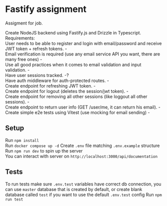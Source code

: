 # Fastify assignment
Assigment for job.

Create NodeJS backend using Fastify.js and Drizzle in Typescript.  
Requirements:  
User needs to be able to register and login with email/password and receive JWT token + refresh tokens. -  
Email verification is required (use any email service API you want, there are many free ones) -  
Use all good practices when it comes to email validation and input validation. -  
Have user sessions tracked. -?  
Have auth middleware for auth-protected routes. -  
Create endpoint for refreshing JWT token. -  
Create endpoint for logout (deletes the session/jwt token). -  
Create endpoint for removing all other sessions (like loggout all other sessions). -  
Create endpoint to return user info (GET /user/me, it can return his email). -  
Create simple e2e tests using Vitest (use mocking for email sending) -  

## Setup
Run `npm install`  
Run `docker compose up -d` 
Create `.env` file matching `.env.example` structure  
Run `npm run dev` to spin up the server  
You can interact with server on `http://localhost:3000/api/documentation`  

## Tests
To run tests make sure `.env.test` variables have correct db connection, you can use `master` database that is created by default, or create blank database called `test` if you want to use the default `.env.test` config
Run `npm run test`